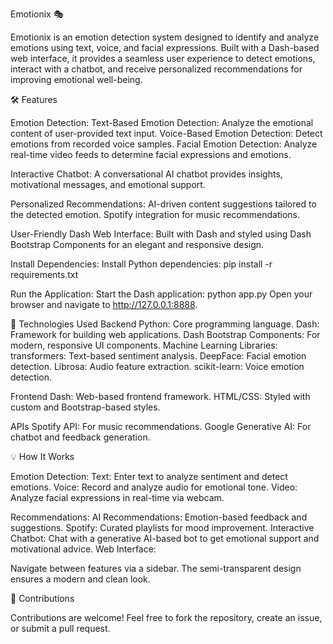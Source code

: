 Emotionix 🎭

Emotionix is an emotion detection system designed to identify and analyze emotions using text, voice, and facial expressions. Built with a Dash-based web interface, it provides a seamless user experience to detect emotions, interact with a chatbot, and receive personalized recommendations for improving emotional well-being.

🛠 Features

Emotion Detection:
Text-Based Emotion Detection: Analyze the emotional content of user-provided text input.
Voice-Based Emotion Detection: Detect emotions from recorded voice samples.
Facial Emotion Detection: Analyze real-time video feeds to determine facial expressions and emotions.

Interactive Chatbot:
A conversational AI chatbot provides insights, motivational messages, and emotional support.

Personalized Recommendations:
AI-driven content suggestions tailored to the detected emotion.
Spotify integration for music recommendations.

User-Friendly Dash Web Interface:
Built with Dash and styled using Dash Bootstrap Components for an elegant and responsive design.

Install Dependencies:
Install Python dependencies:
pip install -r requirements.txt

Run the Application:
Start the Dash application:
python app.py
Open your browser and navigate to http://127.0.0.1:8888.

🧰 Technologies Used
Backend
Python: Core programming language.
Dash: Framework for building web applications.
Dash Bootstrap Components: For modern, responsive UI components.
Machine Learning Libraries:
transformers: Text-based sentiment analysis.
DeepFace: Facial emotion detection.
Librosa: Audio feature extraction.
scikit-learn: Voice emotion detection.

Frontend
Dash: Web-based frontend framework.
HTML/CSS: Styled with custom and Bootstrap-based styles.

APIs
Spotify API: For music recommendations.
Google Generative AI: For chatbot and feedback generation.

💡 How It Works

Emotion Detection:
Text: Enter text to analyze sentiment and detect emotions.
Voice: Record and analyze audio for emotional tone.
Video: Analyze facial expressions in real-time via webcam.

Recommendations:
AI Recommendations: Emotion-based feedback and suggestions.
Spotify: Curated playlists for mood improvement.
Interactive Chatbot:
Chat with a generative AI-based bot to get emotional support and motivational advice.
Web Interface:

Navigate between features via a sidebar. The semi-transparent design ensures a modern and clean look.

🎉 Contributions

Contributions are welcome! Feel free to fork the repository, create an issue, or submit a pull request.
